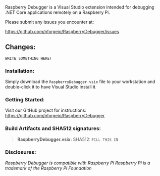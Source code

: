 Raspberry Debugger is a Visual Studio extension intended for debugging .NET Core applications remotely on a Raspberry Pi.

Please submit any issues you encounter at:

https://github.com/nforgeio/RaspberryDebugger/issues

## Changes:

`WRITE SOMETHING HERE!`

### Installation:

Simply download the `RaspberryDebugger.vsix` file to your workstation and double-click it to have Visual Studio install it.

### Getting Started:

Visit our GitHub project for instructions: https://github.com/nforgeio/RaspberryDebugger

### Build Artifacts and SHA512 signatures:

> **RaspberryDebugger.vsix:**
> SHA512: `FILL THIS IN`

### Disclosures:

*Raspberry Debugger is compatible with Raspberry Pi*
*Raspberry Pi is a trademark of the Raspberry Pi Foundation*
